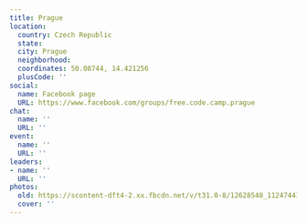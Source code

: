 ```yaml
---
title: Prague
location:
  country: Czech Republic
  state: 
  city: Prague
  neighborhood: 
  coordinates: 50.08744, 14.421256
  plusCode: ''
social:
  name: Facebook page
  URL: https://www.facebook.com/groups/free.code.camp.prague
chat:
  name: ''
  URL: ''
event:
  name: ''
  URL: ''
leaders:
- name: ''
  URL: ''
photos:
  old: https://scontent-dft4-2.xx.fbcdn.net/v/t31.0-8/12628540_1124744124203708_2357139901754221026_o.jpg?oh=b595a4167d6f984c38564a47189a9e5b&oe=5991CFB0
  cover: ''
---
```

